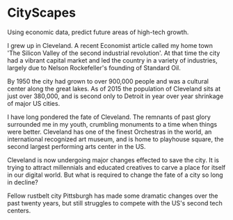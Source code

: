 # CityScapes

Using economic data, predict future areas of high-tech growth.

I grew up in Cleveland.  A recent Economist article called my home town 'The Silicon Valley of the second industrial revolution'.  At that time the city had a vibrant capital market and led the country in a variety of industries, largely due to Nelson Rockefeller's founding of Standard Oil.

By 1950 the city had grown to over 900,000 people and was a cultural center along the great lakes.  As of 2015 the population of Cleveland sits at just over 380,000, and is second only to Detroit in year over year shrinkage of major US cities.

I have long pondered the fate of Cleveland.  The remnants of past glory surrounded me in my youth, crumbling monuments to a time when things were better. Cleveland has one of the finest Orchestras in the world, an international recognized art museum, and is home to playhouse square, the second largest performing arts center in the US.

Cleveland is now undergoing major changes effected to save the city.  It is trying to attract millennials and educated creatives to carve a place for itself in our digital world.  But what is required to change the fate of a city so long in decline?  

Fellow rustbelt city Pittsburgh has made some dramatic changes over the past twenty years, but still struggles to compete with the US's second tech centers.
